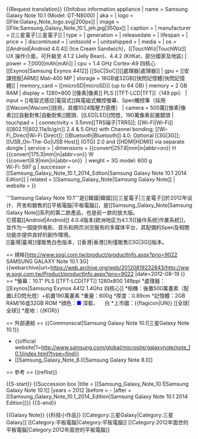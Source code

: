 {{Request translation}}
{{Infobox information appliance
| name         = Samsung Galaxy Note 10.1 (Model: GT-N8000)
| aka          =
| logo         = [[File:Galaxy_Note_logo.svg|200px]]
| image        = [[File:Samsung_Galaxy_Note_10.1_jeh.jpg|350px]]
| caption      =
| manufacturer = [[三星電子|三星電子]]
| type         =
| generation   =
| releasedate  =
| lifespan     =
| price        =
| discontinued =
| unitssold    =
| unitsshipped =
| media        =
| os           = [[Android|Android 4.0.4]] (Ice Cream Sandwich)，[[TouchWiz|TouchWiz]] UX 操作介面，可升級至 4.1.2 (Jelly Bean)、4.4.2 (KitKat，部分國家及地區) 
| power        = 7,000[[mAh|mAh]]
| cpu          = 1.4 GHz Cortex-A9 四核心 [[Exynos|Samsung Exynos 4412]] [[SoC|SoC]][[處理器|處理器]]
| gpu          = [[安謀控股|ARM]] Mali-400 MP
| storage      = 16GB或32GB[[快閃記憶體|快閃記憶體]]
| memory_card  = [[microSD|microSD]] (up to 64 GB)
| memory       = 2 GB RAM
| display      =  1280×800 [[像素|像素]] PLS [[TFT-LCD|TFT]]（149 ppi）
| input        = [[电容式感应|電容式]]與電磁式觸控螢幕、Spen觸控筆（採用[[Wacom|Wacom]]技術，具備1024階壓力感應）
| camera       = 500萬[[像素|像素]][[自動對焦|自動對焦]]鏡頭、[[LED|LED]]閃燈，190萬像素前置鏡頭
| touchpad     =
| connectivity = 3.5mm[[TRS端子|TRRS]]; [[Wi-Fi|Wi-Fi]] ([[802.11|802.11a/b/g/n]] 2.4 & 5 GHz) with Channel bonding; [[Wi-Fi_Direct|Wi-Fi Direct]]; [[Bluetooth|Bluetooth]] 4.0; Optional [[3G|3G]]; [[USB_On-The-Go|USB Host]] (OTG) 2.0 and [[HDMI|HDMI]] via separate dongle
| service      =
| dimensions   = {{convert|257.8|mm|in|abbr=on}} H<br />{{convert|175.3|mm|in|abbr=on}} W<br />{{convert|8.9|mm|in|abbr=on}} 
| weight       = 3G model: 600 g<br/> Wi-Fi: 597 g
| successor    = [[Samsung_Galaxy_Note_10.1_2014_Edtion|Samsung Galaxy Note 10.1 2014 Edtion]]
| related      = [[Samsung_Galaxy_Note|Samsung Galaxy Note]]
| website      =
}}

'''Samsung Galaxy Note 10.1'''是[[韓國|韓國]][[三星電子|三星電子]]於2012年设计、开发和銷售的[[平板電腦|平板電腦]]，是[[Samsung_Galaxy_Note|Samsung Galaxy Note]]系列的第二款產品，也是前一款的放大版。<br />
它搭载[[Android|Android]] 4.0.4版本(欧洲地区为4.1.1)[[操作系统|作業系統]]，並作为一個提供电影、音乐和网页浏览服务的多媒体平台，其配備的Spen及相關功能亦提供良好的創作環境。<br />
[[臺灣|臺灣]]僅販售白色版本，[[香港|香港]]則僅販售[[3G|3G]]版本。<br />

== 規格<ref>[http://www.sogi.com.tw/product/productInfo.aspx?pno=9022 SAMSUNG GALAXY Note 10.1 3G] {{webarchive|url=https://web.archive.org/web/20120819232843/http://www.sogi.com.tw/Product/productInfo.aspx?pno=9022 |date=2012-08-19 }}</ref> ==
*螢幕：10.1" PLS [[TFT-LCD|TFT]] 1280x800 149ppi
*處理器：[[Exynos|Samsung Exynos 4412 1.4Ghz 四核心]]
*相機：後置500萬畫素（配置LED閃光燈）+前置190萬畫素
*重量：600g
*厚度：0.89cm
*記憶體：2GB RAM/16或32GB ROM
*顔色：<font color=blue>■</font> 深藍、<font color=white>■</font> 白
*上市國：{{flagicon|UN}} [[全球|全球]]
*産地：{{KOR}}

== 外部連結 ==
{{Commonscat|Samsung Galaxy Note 10.1|三星Galaxy Note 10.1}}
* {{official website|1=http://www.samsung.com/global/microsite/galaxynote/note_10.1/index.html?type=find}}
* [[Samsung_Galaxy_Note_8.0|Samsung Galaxy Note 8.0]]

== 參考 ==
{{reflist}}

{{S-start}}
{{Succession box
|title  = [[Samsung_Galaxy_Note_10.1|Samsung Galaxy Note 10.1]]
|years  = 2012
|before = -
|after  = [[Samsung_Galaxy_Note_10.1_2014_Edition|Samsung Galaxy Note 10.1 2014 Edition]]}}
{{S-end}}

{{Galaxy Note}}
{{科技小作品}}
[[Category:三星Galaxy|Category:三星Galaxy]]
[[Category:平板電腦|Category:平板電腦]]
[[Category:2012年面世的平板電腦|Category:2012年面世的平板電腦]]